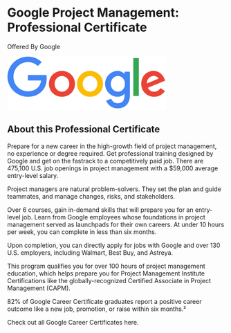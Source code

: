 # Google Project Management: Professional Certificate
Offered By Google

![Google](Google_2015_logo.svg.png)

## About this Professional Certificate
Prepare for a new career in the high-growth field of project management, no experience or degree required. Get professional training designed by Google and get on the fastrack to a competitively paid job. There are 475,100 U.S. job openings in project management with a $59,000 average entry-level salary.

Project managers are natural problem-solvers. They set the plan and guide teammates, and manage changes, risks, and stakeholders.

Over 6 courses, gain in-demand skills that will prepare you for an entry-level job. Learn from Google employees whose foundations in project management served as launchpads for their own careers. At under 10 hours per week, you can complete in less than six months. 

Upon completion, you can directly apply for jobs with Google and over 130 U.S. employers, including Walmart, Best Buy, and Astreya. 

This program qualifies you for over 100 hours of project management education, which helps prepare you for Project Management Institute Certifications like the globally-recognized Certified Associate in Project Management (CAPM).

82% of Google Career Certificate graduates report a positive career outcome like a new job, promotion, or raise within six months.² 

Check out all Google Career Certificates here.
